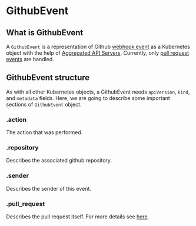 # GithubEvent

## What is GithubEvent

A `GithubEvent` is a representation of Github [webhook event](https://developer.github.com/webhooks/#events) as a Kubernetes object with the help of [Aggregated API Servers](https://github.com/kubernetes/community/blob/master/contributors/design-proposals/api-machinery/aggregated-api-servers.md). Currently, only [pull request events](https://developer.github.com/v3/activity/events/types/#pullrequestevent) are handled.

## GithubEvent structure

As with all other Kubernetes objects, a GithubEvent needs `apiVersion`, `kind`, and `metadata` fields. Here, we are going to describe some important sections of `GithubEvent` object.

### .action

The action that was performed.

### .repository

Describes the associated github repository.

### .sender

Describes the sender of this event.

### .pull_request

Describes the pull request itself. For more details see [here](https://developer.github.com/v3/activity/events/types/#pullrequestevent).

